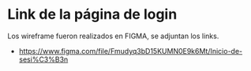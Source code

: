 # Link de la página de login

Los wireframe fueron realizados en FIGMA, se adjuntan los links.

- https://www.figma.com/file/Fmudyq3bD15KUMN0E9k6Mt/Inicio-de-sesi%C3%B3n